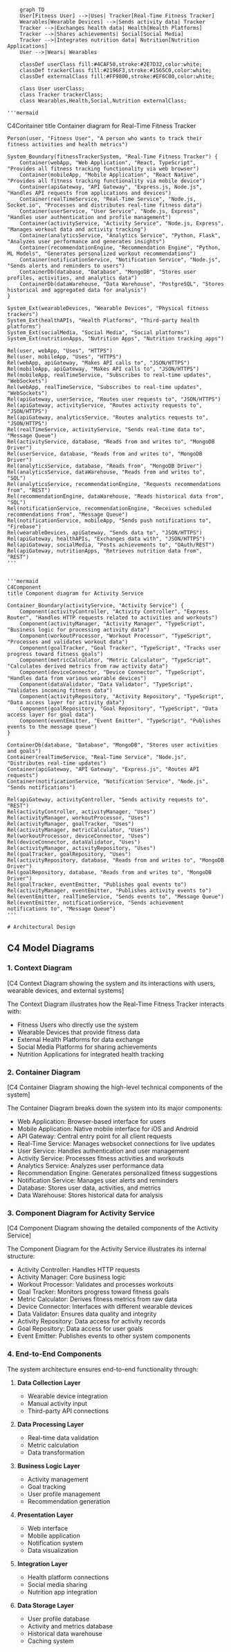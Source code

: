```mermaid
    
    graph TD
    User[Fitness User] -->|Uses| Tracker[Real-Time Fitness Tracker]
    Wearables[Wearable Devices] -->|Sends activity data| Tracker
    Tracker -->|Exchanges health data| Health[Health Platforms]
    Tracker -->|Shares achievements| Social[Social Media]
    Tracker -->|Integrates nutrition data| Nutrition[Nutrition Applications]
    User -->|Wears| Wearables
    
    classDef userClass fill:#4CAF50,stroke:#2E7D32,color:white;
    classDef trackerClass fill:#2196F3,stroke:#1565C0,color:white;
    classDef externalClass fill:#FF9800,stroke:#EF6C00,color:white;
    
    class User userClass;
    class Tracker trackerClass;
    class Wearables,Health,Social,Nutrition externalClass;

```

    '''mermaid
 C4Container
    title Container diagram for Real-Time Fitness Tracker

    Person(user, "Fitness User", "A person who wants to track their fitness activities and health metrics")
    
    System_Boundary(fitnessTrackerSystem, "Real-Time Fitness Tracker") {
        Container(webApp, "Web Application", "React, TypeScript", "Provides all fitness tracking functionality via web browser")
        Container(mobileApp, "Mobile Application", "React Native", "Provides all fitness tracking functionality via mobile device")
        Container(apiGateway, "API Gateway", "Express.js, Node.js", "Handles API requests from applications and devices")
        Container(realTimeService, "Real-Time Service", "Node.js, Socket.io", "Processes and distributes real-time fitness data")
        Container(userService, "User Service", "Node.js, Express", "Handles user authentication and profile management")
        Container(activityService, "Activity Service", "Node.js, Express", "Manages workout data and activity tracking")
        Container(analyticsService, "Analytics Service", "Python, Flask", "Analyzes user performance and generates insights")
        Container(recommendationEngine, "Recommendation Engine", "Python, ML Models", "Generates personalized workout recommendations")
        Container(notificationService, "Notification Service", "Node.js", "Sends alerts and reminders to users")
        ContainerDb(database, "Database", "MongoDB", "Stores user profiles, activities, and analytics data")
        ContainerDb(dataWarehouse, "Data Warehouse", "PostgreSQL", "Stores historical and aggregated data for analysis")
    }
    
    System_Ext(wearableDevices, "Wearable Devices", "Physical fitness trackers")
    System_Ext(healthAPIs, "Health Platforms", "Third-party health platforms")
    System_Ext(socialMedia, "Social Media", "Social platforms")
    System_Ext(nutritionApps, "Nutrition Apps", "Nutrition tracking apps")
    
    Rel(user, webApp, "Uses", "HTTPS")
    Rel(user, mobileApp, "Uses", "HTTPS")
    Rel(webApp, apiGateway, "Makes API calls to", "JSON/HTTPS")
    Rel(mobileApp, apiGateway, "Makes API calls to", "JSON/HTTPS")
    Rel(mobileApp, realTimeService, "Subscribes to real-time updates", "WebSockets")
    Rel(webApp, realTimeService, "Subscribes to real-time updates", "WebSockets")
    Rel(apiGateway, userService, "Routes user requests to", "JSON/HTTPS")
    Rel(apiGateway, activityService, "Routes activity requests to", "JSON/HTTPS")
    Rel(apiGateway, analyticsService, "Routes analytics requests to", "JSON/HTTPS")
    Rel(realTimeService, activityService, "Sends real-time data to", "Message Queue")
    Rel(activityService, database, "Reads from and writes to", "MongoDB Driver")
    Rel(userService, database, "Reads from and writes to", "MongoDB Driver")
    Rel(analyticsService, database, "Reads from", "MongoDB Driver")
    Rel(analyticsService, dataWarehouse, "Reads from and writes to", "SQL")
    Rel(analyticsService, recommendationEngine, "Requests recommendations from", "REST")
    Rel(recommendationEngine, dataWarehouse, "Reads historical data from", "SQL")
    Rel(notificationService, recommendationEngine, "Receives scheduled recommendations from", "Message Queue")
    Rel(notificationService, mobileApp, "Sends push notifications to", "Firebase")
    Rel(wearableDevices, apiGateway, "Sends data to", "JSON/HTTPS")
    Rel(apiGateway, healthAPIs, "Exchanges data with", "JSON/HTTPS")
    Rel(apiGateway, socialMedia, "Posts achievements to", "OAuth/REST")
    Rel(apiGateway, nutritionApps, "Retrieves nutrition data from", "REST")
    '''


    '''mermaid
    C4Component
    title Component diagram for Activity Service

    Container_Boundary(activityService, "Activity Service") {
        Component(activityController, "Activity Controller", "Express Router", "Handles HTTP requests related to activities and workouts")
        Component(activityManager, "Activity Manager", "TypeScript", "Business logic for processing activity data")
        Component(workoutProcessor, "Workout Processor", "TypeScript", "Processes and validates workout data")
        Component(goalTracker, "Goal Tracker", "TypeScript", "Tracks user progress toward fitness goals")
        Component(metricCalculator, "Metric Calculator", "TypeScript", "Calculates derived metrics from raw activity data")
        Component(deviceConnector, "Device Connector", "TypeScript", "Handles data from various wearable devices")
        Component(dataValidator, "Data Validator", "TypeScript", "Validates incoming fitness data")
        Component(activityRepository, "Activity Repository", "TypeScript", "Data access layer for activity data")
        Component(goalRepository, "Goal Repository", "TypeScript", "Data access layer for goal data")
        Component(eventEmitter, "Event Emitter", "TypeScript", "Publishes events to the message queue")
    }
    
    ContainerDb(database, "Database", "MongoDB", "Stores user activities and goals")
    Container(realTimeService, "Real-Time Service", "Node.js", "Distributes real-time updates")
    Container(apiGateway, "API Gateway", "Express.js", "Routes API requests")
    Container(notificationService, "Notification Service", "Node.js", "Sends notifications")
    
    Rel(apiGateway, activityController, "Sends activity requests to", "REST")
    Rel(activityController, activityManager, "Uses")
    Rel(activityManager, workoutProcessor, "Uses")
    Rel(activityManager, goalTracker, "Uses")
    Rel(activityManager, metricCalculator, "Uses")
    Rel(workoutProcessor, deviceConnector, "Uses")
    Rel(deviceConnector, dataValidator, "Uses")
    Rel(activityManager, activityRepository, "Uses")
    Rel(goalTracker, goalRepository, "Uses")
    Rel(activityRepository, database, "Reads from and writes to", "MongoDB Driver")
    Rel(goalRepository, database, "Reads from and writes to", "MongoDB Driver")
    Rel(goalTracker, eventEmitter, "Publishes goal events to")
    Rel(activityManager, eventEmitter, "Publishes activity events to")
    Rel(eventEmitter, realTimeService, "Sends events to", "Message Queue")
    Rel(eventEmitter, notificationService, "Sends achievement notifications to", "Message Queue")
    '''

    # Architectural Design

## C4 Model Diagrams

### 1. Context Diagram

[C4 Context Diagram showing the system and its interactions with users, wearable devices, and external systems]

The Context Diagram illustrates how the Real-Time Fitness Tracker interacts with:
- Fitness Users who directly use the system
- Wearable Devices that provide fitness data
- External Health Platforms for data exchange
- Social Media Platforms for sharing achievements
- Nutrition Applications for integrated health tracking

### 2. Container Diagram

[C4 Container Diagram showing the high-level technical components of the system]

The Container Diagram breaks down the system into its major components:
- Web Application: Browser-based interface for users
- Mobile Application: Native mobile interface for iOS and Android
- API Gateway: Central entry point for all client requests
- Real-Time Service: Manages websocket connections for live updates
- User Service: Handles authentication and user management
- Activity Service: Processes fitness activities and workouts
- Analytics Service: Analyzes user performance data
- Recommendation Engine: Generates personalized fitness suggestions
- Notification Service: Manages user alerts and reminders
- Database: Stores user data, activities, and metrics
- Data Warehouse: Stores historical data for analysis

### 3. Component Diagram for Activity Service

[C4 Component Diagram showing the detailed components of the Activity Service]

The Component Diagram for the Activity Service illustrates its internal structure:
- Activity Controller: Handles HTTP requests
- Activity Manager: Core business logic
- Workout Processor: Validates and processes workouts
- Goal Tracker: Monitors progress toward fitness goals
- Metric Calculator: Derives fitness metrics from raw data
- Device Connector: Interfaces with different wearable devices
- Data Validator: Ensures data quality and integrity
- Activity Repository: Data access for activity records
- Goal Repository: Data access for user goals
- Event Emitter: Publishes events to other system components

### 4. End-to-End Components

The system architecture ensures end-to-end functionality through:

1. **Data Collection Layer**
   - Wearable device integration
   - Manual activity input
   - Third-party API connections

2. **Data Processing Layer**
   - Real-time data validation
   - Metric calculation
   - Data transformation

3. **Business Logic Layer**
   - Activity management
   - Goal tracking
   - User profile management
   - Recommendation generation

4. **Presentation Layer**
   - Web interface
   - Mobile application
   - Notification system
   - Data visualization

5. **Integration Layer**
   - Health platform connections
   - Social media sharing
   - Nutrition app integration

6. **Data Storage Layer**
   - User profile database
   - Activity and metrics database
   - Historical data warehouse
   - Caching system
    


    
